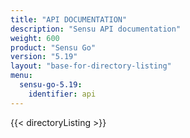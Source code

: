```yaml
---
title: "API DOCUMENTATION"
description: "Sensu API documentation"
weight: 600
product: "Sensu Go"
version: "5.19"
layout: "base-for-directory-listing"
menu:
  sensu-go-5.19:
    identifier: api
---
```


{{< directoryListing >}}
